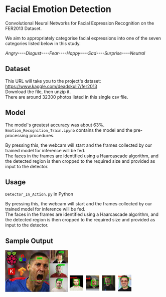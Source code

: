 # Facial Emotion Detection
Convolutional Neural Networks for Facial Expression Recognition on the FER2013 Dataset.



We aim to appropriately categorise facial expressions into one of the seven categories listed below in this study.

*Angry----Disgust----Fear----Happy----Sad----Surprise----Neutral*

## Dataset

This URL will take you to the project's dataset: https://www.kaggle.com/deadskull7/fer2013  
Download the file, then unzip it.  
There are around 32300 photos listed in this single csv file.  

## Model

The model's greatest accuracy was about 63%.  
`Emotion_Recognition_Train.ipynb` contains the model and the pre-processing procedures.

By pressing this, the webcam will start and the frames collected by our trained model for inference will be fed.  
The faces in the frames are identified using a Haarcascade algorithm, and the detected region is then cropped to the required size and provided as input to the detector.

## Usage

`Detector_In_Action.py` in Python

By pressing this, the webcam will start and the frames collected by our trained model for inference will be fed.  
The faces in the frames are identified using a Haarcascade algorithm, and the detected region is then cropped to the required size and provided as input to the detector.

## Sample Output
<img src ='Angry.png' width = 200>
<img src ='Happy.png' width = 200>
